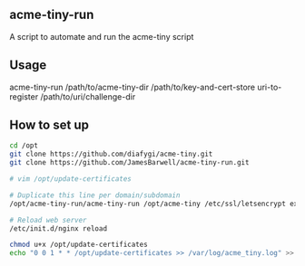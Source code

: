 acme-tiny-run
------

A script to automate and run the acme-tiny script

## Usage

acme-tiny-run /path/to/acme-tiny-dir /path/to/key-and-cert-store uri-to-register /path/to/uri/challenge-dir

## How to set up

```bash
cd /opt
git clone https://github.com/diafygi/acme-tiny.git
git clone https://github.com/JamesBarwell/acme-tiny-run.git
```

```bash
# vim /opt/update-certificates

# Duplicate this line per domain/subdomain
/opt/acme-tiny-run/acme-tiny-run /opt/acme-tiny /etc/ssl/letsencrypt example.com /var/www/example.com/public/.well-known/acme-challenge

# Reload web server
/etc/init.d/nginx reload
```

```bash
chmod u+x /opt/update-certificates
echo "0 0 1 * * /opt/update-certificates >> /var/log/acme_tiny.log" >> /etc/crontab
```
